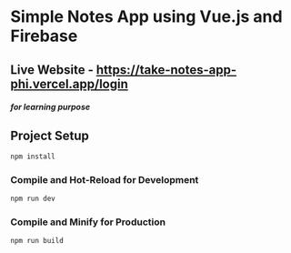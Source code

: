 # Simple Notes App using Vue.js and Firebase

## Live Website - https://take-notes-app-phi.vercel.app/login

##### for learning purpose

## Project Setup

```sh
npm install
```

### Compile and Hot-Reload for Development

```sh
npm run dev
```

### Compile and Minify for Production

```sh
npm run build
```
